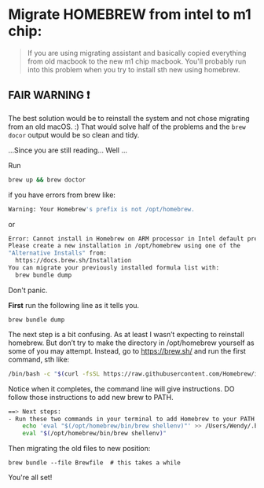 
# Migrate HOMEBREW from intel to m1 chip:



> If you are using migrating assistant and basically copied everything from old macbook to the new m1 chip macbook. You'll probably run into this problem when you try to install sth new using homebrew.

## FAIR WARNING ❗️
The best solution would be to reinstall the system and not chose migrating from an old macOS. :)
That would solve half of the problems and the `brew docor` output would be so clean and tidy.


...Since you are still reading... Well ...

Run
```bash
brew up && brew doctor
```

if you have errors from brew like:

```bash
Warning: Your Homebrew's prefix is not /opt/homebrew.
```
or
```bash
Error: Cannot install in Homebrew on ARM processor in Intel default prefix (/usr/local)!
Please create a new installation in /opt/homebrew using one of the
"Alternative Installs" from:
  https://docs.brew.sh/Installation
You can migrate your previously installed formula list with:
  brew bundle dump
```
Don't panic.

**First** run the following line as it tells you.
```
brew bundle dump
```

The next step is a bit confusing. As at least I wasn’t expecting to reinstall homebrew. But don’t try to make the directory in /opt/homebrew yourself as some of you may attempt. Instead, go to https://brew.sh/ and run the first command, sth like:
```bash
/bin/bash -c "$(curl -fsSL https://raw.githubusercontent.com/Homebrew/install/HEAD/install.sh)"
```
Notice when it completes, the command line will give instructions. DO follow those instructions to add new brew to PATH.
```bash
==> Next steps:
- Run these two commands in your terminal to add Homebrew to your PATH:
    echo 'eval "$(/opt/homebrew/bin/brew shellenv)"' >> /Users/Wendy/.bash_profile
    eval "$(/opt/homebrew/bin/brew shellenv)"
```
Then migrating the old files to new position:
```
brew bundle --file Brewfile  # this takes a while
```

You're all set!